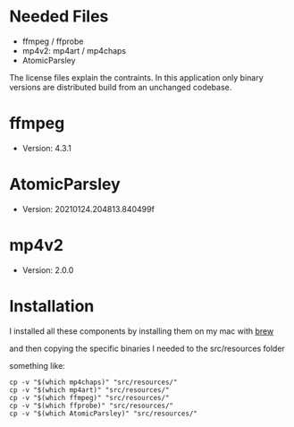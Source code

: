 # Needed Files

- ffmpeg / ffprobe
- mp4v2: mp4art / mp4chaps
- AtomicParsley

The license files explain the contraints. In this application only binary versions are distributed build from an
unchanged codebase.

# ffmpeg

* Version: 4.3.1

# AtomicParsley

* Version: 20210124.204813.840499f

# mp4v2

* Version: 2.0.0

# Installation

I installed all these components by installing them on my mac with [brew](https://brew.sh)

and then copying the specific binaries I needed to the src/resources folder

something like:

```shell
cp -v "$(which mp4chaps)" "src/resources/"
cp -v "$(which mp4art)" "src/resources/"
cp -v "$(which ffmpeg)" "src/resources/"
cp -v "$(which ffprobe)" "src/resources/"
cp -v "$(which AtomicParsley)" "src/resources/"
```
